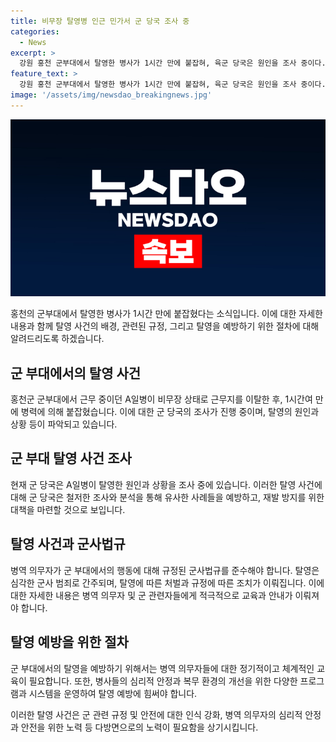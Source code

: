 ```yaml
---
title: 비무장 탈영병 인근 민가서 군 당국 조사 중
categories:
  - News
excerpt: >
  강원 홍천 군부대에서 탈영한 병사가 1시간 만에 붙잡혀, 육군 당국은 원인을 조사 중이다. A일병은 비무장으로 근무지를 이탈한 뒤 1시간여 만에 붙잡혔는데, 상세한 동기와 경위는 조사 중이다.
feature_text: >
  강원 홍천 군부대에서 탈영한 병사가 1시간 만에 붙잡혀, 육군 당국은 원인을 조사 중이다. A일병은 비무장으로 근무지를 이탈한 뒤 1시간여 만에 붙잡혔는데, 상세한 동기와 경위는 조사 중이다.
image: '/assets/img/newsdao_breakingnews.jpg'
---
```


<p><img src="/assets/img/newsdao_breakingnews.jpg" alt="koreaapp 속보" /></p>

<p>홍천의 군부대에서 탈영한 병사가 1시간 만에 붙잡혔다는 소식입니다. 이에 대한 자세한 내용과 함께 탈영 사건의 배경, 관련된 규정, 그리고 탈영을 예방하기 위한 절차에 대해 알려드리도록 하겠습니다. </p>

<h2 data-ke-size="size26">군 부대에서의 탈영 사건</h2>

<p data-ke-size="size16">홍천군 군부대에서 근무 중이던 A일병이 비무장 상태로 근무지를 이탈한 후, 1시간여 만에 병력에 의해 붙잡혔습니다. 이에 대한 군 당국의 조사가 진행 중이며, 탈영의 원인과 상황 등이 파악되고 있습니다.</p>

<h2 data-ke-size="size26">군 부대 탈영 사건 조사</h2>

<p data-ke-size="size16">현재 군 당국은 A일병이 탈영한 원인과 상황을 조사 중에 있습니다. 이러한 탈영 사건에 대해 군 당국은 철저한 조사와 분석을 통해 유사한 사례들을 예방하고, 재발 방지를 위한 대책을 마련할 것으로 보입니다.</p>

<h2 data-ke-size="size26">탈영 사건과 군사법규</h2>

<p data-ke-size="size16">병역 의무자가 군 부대에서의 행동에 대해 규정된 군사법규를 준수해야 합니다. 탈영은 심각한 군사 범죄로 간주되며, 탈영에 따른 처벌과 규정에 따른 조치가 이뤄집니다. 이에 대한 자세한 내용은 병역 의무자 및 군 관련자들에게 적극적으로 교육과 안내가 이뤄져야 합니다.</p>

<h2 data-ke-size="size26">탈영 예방을 위한 절차</h2>

<p data-ke-size="size16">군 부대에서의 탈영을 예방하기 위해서는 병역 의무자들에 대한 정기적이고 체계적인 교육이 필요합니다. 또한, 병사들의 심리적 안정과 복무 환경의 개선을 위한 다양한 프로그램과 시스템을 운영하여 탈영 예방에 힘써야 합니다.</p>

<p>이러한 탈영 사건은 군 관련 규정 및 안전에 대한 인식 강화, 병역 의무자의 심리적 안정과 안전을 위한 노력 등 다방면으로의 노력이 필요함을 상기시킵니다.</p>

